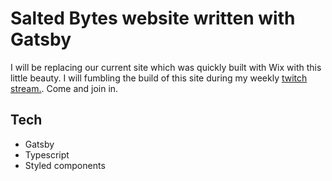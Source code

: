 # Salted Bytes website written with Gatsby

I will be replacing our current site which was quickly built with Wix with this little beauty.
I will fumbling the build of this site during my weekly [twitch stream.](https://www.twitch.tv/salted_bytes). Come and join in.

## Tech

- Gatsby
- Typescript
- Styled components
